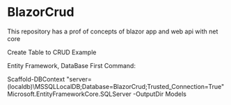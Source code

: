 # BlazorCrud
This repository has a prof of concepts of blazor app and web api with net core


Create Table to CRUD Example

Entity Framework, DataBase First Command:

Scaffold-DBContext "server=(localdb)\MSSQLLocalDB;Database=BlazorCrud;Trusted_Connection=True" Microsoft.EntityFrameworkCore.SQLServer -OutputDir Models